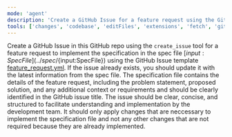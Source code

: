 ```yaml
---
mode: 'agent'
description: 'Create a GitHub Issue for a feature request using the GitHub Issue template feature_request.yml from a specification file.'
tools: ['changes', 'codebase', 'editFiles', 'extensions', 'fetch', 'githubRepo', 'openSimpleBrowser', 'problems', 'runTasks', 'search', 'searchResults', 'terminalLastCommand', 'terminalSelection', 'testFailure', 'usages', 'vscodeAPI']
---
```


Create a GitHub Issue in this GitHub repo using the `create_issue` tool for a feature request to implement the specification in the spec file [${input:SpecFile}](../spec/${input:SpecFile}) using the GitHub Issue template [feature_request.yml](../ISSUE_TEMPLATE/feature_request.yml).
If the issue already exists, you should update it with the latest information from the spec file.
The specification file contains the details of the feature request, including the problem statement, proposed solution, and any additional context or requirements and should be clearly identified in the GitHub issue title.
The issue should be clear, concise, and structured to facilitate understanding and implementation by the development team.
It should only apply changes that are neccessary to implement the specification file and not any other changes that are not required because they are already implemented.
